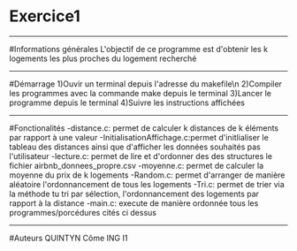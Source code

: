 # Exercice1

***

#Informations générales
L'objectif de ce programme est d'obtenir les k logements les plus proches du logement recherché

***

#Démarrage
1)Ouvir un terminal depuis l'adresse du makefile\n
2)Compiler les programmes avec la commande make depuis le terminal
3)Lancer le programme depuis le terminal
4)Suivre les instructions affichées

***

#Fonctionalités
-distance.c: permet de calculer k distances de k éléments par rapport à une valeur
-InitialisationAffichage.c:permet d'initlialiser le tableau des distances ainsi que d'afficher les données souhaités pas l'utilisateur
-lecture.c: permet de lire et d'ordonner des des structures le fichier airbnb_donnees_propre.csv
-moyenne.c: permet de calculer la moyenne du prix de k logements
-Random.c: permet d'arranger de manière aléatoire l'ordonnancement de tous les logements
-Tri.c: permet de trier via la méthode tu tri par sélection, l'ordonnancement des logements par rapport à la distance
-main.c: execute de manière ordonnée tous les programmes/porcédures cités ci dessus

***

#Auteurs
QUINTYN Côme ING I1
